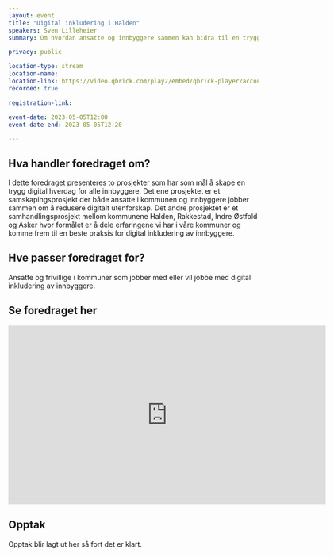 ```yaml
---
layout: event
title: "Digital inkludering i Halden"
speakers: Sven Lilleheier
summary: Om hvordan ansatte og innbyggere sammen kan bidra til en trygg digital hverdag for alle innbyggere – fra et bibliotekperspektiv.

privacy: public

location-type: stream
location-name:
location-link: https://video.qbrick.com/play2/embed/qbrick-player?accountId=763558&mediaId=bf3baabf-2b96-4046-b886-6efc8b83920a&configId=qbrick-player&pageStyling=adaptive&autoplay=false&repeat=false&sharing=true&download=false&volume
recorded: true

registration-link: 

event-date: 2023-05-05T12:00
event-date-end: 2023-05-05T12:20

---
```

## Hva handler foredraget om?
I dette foredraget presenteres to prosjekter som har som mål å skape en trygg digital hverdag for alle innbyggere. Det ene prosjektet er et samskapingsprosjekt der både ansatte i kommunen og innbyggere jobber sammen om å redusere digitalt utenforskap. Det andre prosjektet er et samhandlingsprosjekt mellom kommunene Halden, Rakkestad, Indre Østfold og Asker hvor formålet er å dele erfaringene vi har i våre kommuner og komme frem til en beste praksis for digital inkludering av innbyggere.

## Hve passer foredraget for?
Ansatte og frivillige i kommuner som jobber med eller vil jobbe med digital inkludering av innbyggere.

## Se foredraget her
<iframe title="Video: MiM 05.mai" src="https://video.qbrick.com/play2/embed/qbrick-player?accountId=763558&mediaId=bf3baabf-2b96-4046-b886-6efc8b83920a&configId=qbrick-player&pageStyling=adaptive&autoplay=false&repeat=false&sharing=true&download=false&volume" allowFullScreen="true" frameborder="0" border="0" height="360" width="640"></iframe>

## Opptak
Opptak blir lagt ut her så fort det er klart.

